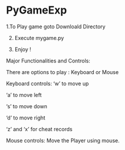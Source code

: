 
# PyGameExp

1.To Play game  goto Downloald Directory

2. Execute mygame.py

3. Enjoy !


Major Functionalities and Controls:

​There are options to play : Keyboard or Mouse

Keyboard controls: ‘​w’ to move up

‘a’ to move left

‘s’ to move down

‘d’ to move right

‘z’ and ‘x’ for cheat records

Mouse controls: ​Move the Player using mouse.
